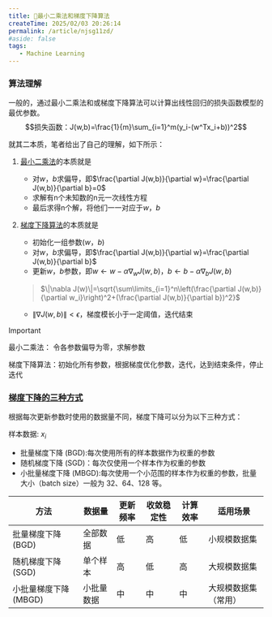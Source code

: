 ```yaml
---
title: 🤖最小二乘法和梯度下降算法
createTime: 2025/02/03 20:26:14
permalink: /article/njsg11zd/
#aside: false
tags:
   - Machine Learning
---
```

### 算法理解
一般的，通过最小二乘法和或梯度下降算法可以计算出线性回归的损失函数模型的最优参数。
$$损失函数：J(w,b)=\frac{1}{m}\sum_{i=1}^m(y_i-(w^Tx_i+b))^2$$

就其二本质，笔者给出了自己的理解，如下所示：
1. [最小二乘法](/python/cdvav9jp/)的本质就是
   - 对$w$，$b$求偏导，即$\frac{\partial J(w,b)}{\partial w}=\frac{\partial J(w,b)}{\partial b}=0$
   - 求解有n个未知数的n元一次线性方程
   - 最后求得n个解，将他们一一对应于$w$，$b$

2. [梯度下降算法](/python/2moeut57/)的本质就是
   - 初始化一组参数($w$，$b$)
   - 对$w$，$b$求偏导，即$\frac{\partial J(w,b)}{\partial w}=\frac{\partial J(w,b)}{\partial b}$
   - 更新$w$，$b$参数，即$w\leftarrow w-\alpha\nabla_wJ(w,b)$，$b\leftarrow b-\alpha\nabla_bJ(w,b)$
   >$\|\nabla J(w)\|=\sqrt{\sum\limits_{i=1}^n\left(\frac{\partial J(w,b)}{\partial w_i}\right)^2+(\frac{\partial J(w,b)}{\partial b})^2}$
   - $\|\nabla J(w,b)\|<\epsilon$，梯度模长小于一定阈值，迭代结束

>[!important]
> 最小二乘法： 令各参数偏导为零，求解参数
> 
> 梯度下降算法：初始化所有参数，根据梯度优化参数，迭代，达到结束条件，停止迭代

### [梯度下降的三种方式](http://localhost:8080/python/2moeut57/#%E4%B8%89%E7%A7%8D%E4%B8%8D%E5%90%8C%E7%9A%84%E6%A2%AF%E5%BA%A6%E4%B8%8B%E9%99%8D%E7%AD%96%E7%95%A5)
根据每次更新参数时使用的数据量不同，梯度下降可以分为以下三种方式：

样本数据: $x_i$
- 批量梯度下降 (BGD):每次使用所有的样本数据作为权重的参数
- 随机梯度下降 (SGD)：每次仅使用一个样本作为权重的参数
- 小批量梯度下降 (MBGD):每次使用一个小范围的样本作为权重的参数，批量大小（batch size）一般为 32、64、128 等。

| 方法                | 数据量       | 更新频率 | 收敛稳定性 | 计算效率 | 适用场景           |
|---------------------|--------------|----------|------------|----------|--------------------|
| 批量梯度下降 (BGD)   | 全部数据     | 低       | 高         | 低       | 小规模数据集       |
| 随机梯度下降 (SGD)   | 单个样本     | 高       | 低         | 高       | 大规模数据集       |
| 小批量梯度下降 (MBGD) | 小批量数据   | 中       | 中         | 中       | 大规模数据集（常用）|